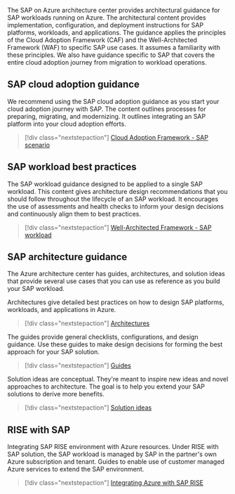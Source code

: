 The SAP on Azure architecture center provides architectural guidance for SAP workloads running on Azure. The architectural content  provides implementation, configuration, and deployment instructions for SAP platforms, workloads, and applications. The guidance applies the principles of the Cloud Adoption Framework (CAF) and the Well-Architected Framework (WAF) to specific SAP use cases. It assumes a familiarity with these principles. We also have guidance specific to SAP that covers the entire cloud adoption journey from migration to workload operations.

## SAP cloud adoption guidance

We recommend using the SAP cloud adoption guidance as you start your cloud adoption journey with SAP. The content outlines processes for preparing, migrating, and modernizing. It outlines integrating an SAP platform into your cloud adoption efforts.

>[!div class="nextstepaction"]
> [Cloud Adoption Framework - SAP scenario](/azure/cloud-adoption-framework/scenarios/sap/)

## SAP workload best practices

The SAP workload guidance designed to be applied to a single SAP workload. This content gives architecture design recommendations that you should follow throughout the lifecycle of an SAP workload. It encourages the use of assessments and health checks to inform your design decisions and continuously align them to best practices.

>[!div class="nextstepaction"]
> [Well-Architected Framework - SAP workload](/azure/architecture/framework/sap/overview)

## SAP architecture guidance

The Azure architecture center has guides, architectures, and solution ideas that provide several use cases that you can use as reference as you build your SAP workload.

Architectures give detailed best practices on how to design SAP platforms, workloads, and applications in Azure.
>[!div class="nextstepaction"]
>[Architectures](../../guide/sap/sap-s4hana.yml)

The guides provide general checklists, configurations, and design guidance. Use these guides to make design decisions for forming the best approach for your SAP solution.
>[!div class="nextstepaction"]
>[Guides](../../guide/sap/sap-whole-landscape.yml)

Solution ideas are conceptual. They're meant to inspire new ideas and novel approaches to architecture. The goal is to help you extend your SAP solutions to derive more benefits.
>[!div class="nextstepaction"]
>[Solution ideas](../../solution-ideas/articles/sap-netweaver-on-sql-server.yml)

## RISE with SAP

Integrating SAP RISE environment with Azure resources. Under RISE with SAP solution, the SAP workload is managed by SAP in the partner's own Azure subscription and tenant. Guides to enable use of customer managed Azure services to extend the SAP environment.
>[!div class="nextstepaction"]
>[Integrating Azure with SAP RISE](/azure/virtual-machines/workloads/sap/rise-integration)